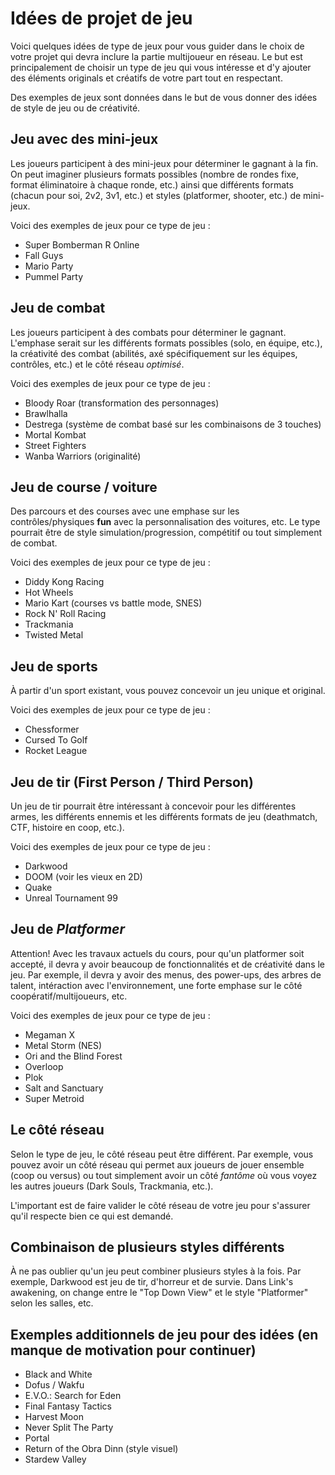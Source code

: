 # Idées de projet de jeu

Voici quelques idées de type de jeux pour vous guider dans le choix de votre projet qui devra inclure la partie multijoueur en réseau. Le but est principalement de choisir un type de jeu qui vous intéresse et d'y ajouter des éléments originals et créatifs de votre part tout en respectant.

Des exemples de jeux sont données dans le but de vous donner des idées de style de jeu ou de créativité.

## Jeu avec des mini-jeux

Les joueurs participent à des mini-jeux pour déterminer le gagnant à la fin. On peut imaginer plusieurs formats possibles (nombre de rondes fixe, format éliminatoire à chaque ronde, etc.) ainsi que différents formats (chacun pour soi, 2v2, 3v1, etc.) et styles (platformer, shooter, etc.)  de mini-jeux.

Voici des exemples de jeux pour ce type de jeu :
* Super Bomberman R Online
* Fall Guys
* Mario Party
* Pummel Party

## Jeu de combat

Les joueurs participent à des combats pour déterminer le gagnant. L'emphase serait sur les différents formats possibles (solo, en équipe, etc.), la créativité des combat (abilités, axé spécifiquement sur les équipes, contrôles, etc.) et le côté réseau _optimisé_.

Voici des exemples de jeux pour ce type de jeu :
* Bloody Roar (transformation des personnages)
* Brawlhalla
* Destrega (système de combat basé sur les combinaisons de 3 touches)
* Mortal Kombat
* Street Fighters
* Wanba Warriors (originalité)

## Jeu de course / voiture

Des parcours et des courses avec une emphase sur les contrôles/physiques __fun__ avec la personnalisation des voitures, etc. Le type pourrait être de style simulation/progression, compétitif ou tout simplement de combat.

Voici des exemples de jeux pour ce type de jeu :
* Diddy Kong Racing
* Hot Wheels
* Mario Kart (courses vs battle mode, SNES)
* Rock N' Roll Racing
* Trackmania
* Twisted Metal

## Jeu de sports

À partir d'un sport existant, vous pouvez concevoir un jeu unique et original. 

Voici des exemples de jeux pour ce type de jeu :
* Chessformer
* Cursed To Golf
* Rocket League

## Jeu de tir (First Person / Third Person)

Un jeu de tir pourrait être intéressant à concevoir pour les différentes armes, les différents ennemis et les différents formats de jeu (deathmatch, CTF, histoire en coop, etc.).

Voici des exemples de jeux pour ce type de jeu :
* Darkwood
* DOOM (voir les vieux en 2D)
* Quake
* Unreal Tournament 99

## Jeu de _Platformer_

Attention! Avec les travaux actuels du cours, pour qu'un platformer soit accepté, il devra y avoir beaucoup de fonctionnalités et de créativité dans le jeu. Par exemple, il devra y avoir des menus, des power-ups, des arbres de talent, intéraction avec l'environnement, une forte emphase sur le côté coopératif/multijoueurs, etc.

Voici des exemples de jeux pour ce type de jeu :
* Megaman X
* Metal Storm (NES)
* Ori and the Blind Forest
* Overloop
* Plok
* Salt and Sanctuary
* Super Metroid

## Le côté réseau

Selon le type de jeu, le côté réseau peut être différent. Par exemple, vous pouvez avoir un côté réseau qui permet aux joueurs de jouer ensemble (coop ou versus) ou tout simplement avoir un côté _fantôme_ où vous voyez les autres joueurs (Dark Souls, Trackmania, etc.).

L'important est de faire valider le côté réseau de votre jeu pour s'assurer qu'il respecte bien ce qui est demandé.

## Combinaison de plusieurs styles différents

À ne pas oublier qu'un jeu peut combiner plusieurs styles à la fois. Par exemple, Darkwood est jeu de tir, d'horreur et de survie. Dans Link's awakening, on change entre le "Top Down View" et le style "Platformer" selon les salles, etc.

## Exemples additionnels de jeu pour des idées (en manque de motivation pour continuer)

* Black and White
* Dofus / Wakfu
* E.V.O.: Search for Eden
* Final Fantasy Tactics
* Harvest Moon
* Never Split The Party
* Portal 
* Return of the Obra Dinn (style visuel)
* Stardew Valley
